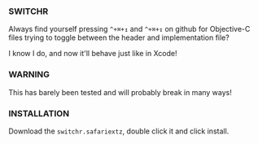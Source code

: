 ### SWITCHR

Always find yourself pressing `^+⌘+↥` and `^+⌘+↧` on github for Objective-C files
trying to toggle between the header and implementation file?

I know I do, and now it'll behave just like in Xcode!

### WARNING
This has barely been tested and will probably break in many ways!

### INSTALLATION
Download the `switchr.safariextz`, double click it and click install.
